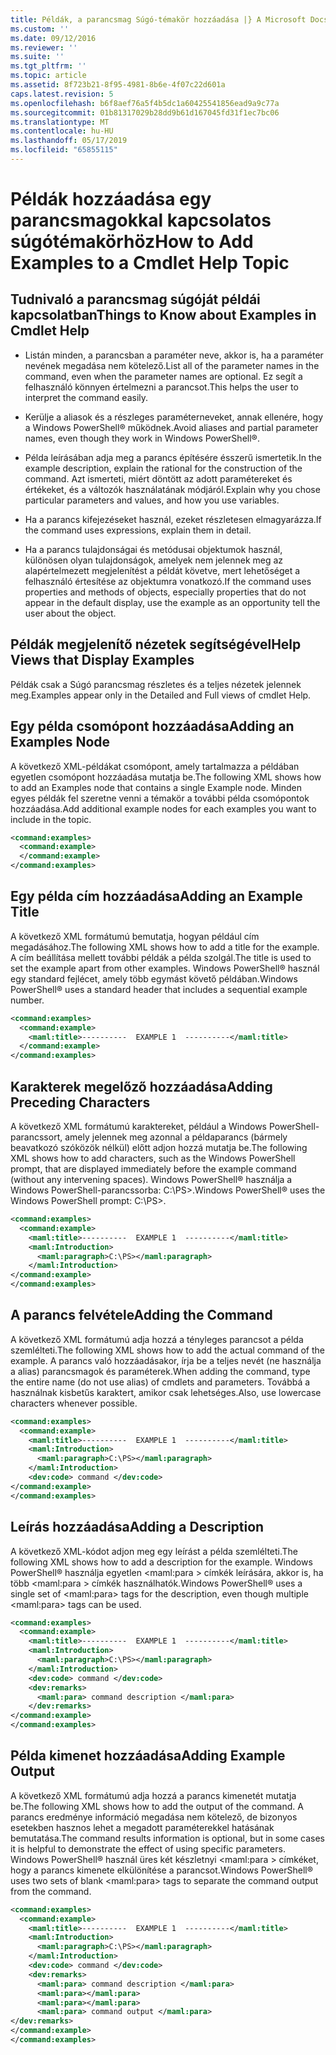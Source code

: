 ```yaml
---
title: Példák, a parancsmag Súgó-témakör hozzáadása |} A Microsoft Docs
ms.custom: ''
ms.date: 09/12/2016
ms.reviewer: ''
ms.suite: ''
ms.tgt_pltfrm: ''
ms.topic: article
ms.assetid: 8f723b21-8f95-4981-8b6e-4f07c22d601a
caps.latest.revision: 5
ms.openlocfilehash: b6f8aef76a5f4b5dc1a60425541856ead9a9c77a
ms.sourcegitcommit: 01b81317029b28dd9b61d167045fd31f1ec7bc06
ms.translationtype: MT
ms.contentlocale: hu-HU
ms.lasthandoff: 05/17/2019
ms.locfileid: "65855115"
---
```

# <a name="how-to-add-examples-to-a-cmdlet-help-topic"></a><span data-ttu-id="53a37-102">Példák hozzáadása egy parancsmagokkal kapcsolatos súgótémakörhöz</span><span class="sxs-lookup"><span data-stu-id="53a37-102">How to Add Examples to a Cmdlet Help Topic</span></span>

## <a name="things-to-know-about-examples-in-cmdlet-help"></a><span data-ttu-id="53a37-103">Tudnivaló a parancsmag súgóját példái kapcsolatban</span><span class="sxs-lookup"><span data-stu-id="53a37-103">Things to Know about Examples in Cmdlet Help</span></span>

- <span data-ttu-id="53a37-104">Listán minden, a parancsban a paraméter neve, akkor is, ha a paraméter nevének megadása nem kötelező.</span><span class="sxs-lookup"><span data-stu-id="53a37-104">List all of the parameter names in the command, even when the parameter names are optional.</span></span> <span data-ttu-id="53a37-105">Ez segít a felhasználó könnyen értelmezni a parancsot.</span><span class="sxs-lookup"><span data-stu-id="53a37-105">This helps the user to interpret the command easily.</span></span>

- <span data-ttu-id="53a37-106">Kerülje a aliasok és a részleges paraméterneveket, annak ellenére, hogy a Windows PowerShell® működnek.</span><span class="sxs-lookup"><span data-stu-id="53a37-106">Avoid aliases and partial parameter names, even though they work in Windows PowerShell®.</span></span>

- <span data-ttu-id="53a37-107">Példa leírásában adja meg a parancs építésére ésszerű ismertetik.</span><span class="sxs-lookup"><span data-stu-id="53a37-107">In the example description, explain the rational for the construction of the command.</span></span> <span data-ttu-id="53a37-108">Azt ismerteti, miért döntött az adott paramétereket és értékeket, és a változók használatának módjáról.</span><span class="sxs-lookup"><span data-stu-id="53a37-108">Explain why you chose particular parameters and values, and how you use variables.</span></span>

- <span data-ttu-id="53a37-109">Ha a parancs kifejezéseket használ, ezeket részletesen elmagyarázza.</span><span class="sxs-lookup"><span data-stu-id="53a37-109">If the command uses expressions, explain them in detail.</span></span>

- <span data-ttu-id="53a37-110">Ha a parancs tulajdonságai és metódusai objektumok használ, különösen olyan tulajdonságok, amelyek nem jelennek meg az alapértelmezett megjelenítést a példát követve, mert lehetőséget a felhasználó értesítése az objektumra vonatkozó.</span><span class="sxs-lookup"><span data-stu-id="53a37-110">If the command uses properties and methods of objects, especially properties that do not appear in the default display, use the example as an opportunity tell the user about the object.</span></span>

## <a name="help-views-that-display-examples"></a><span data-ttu-id="53a37-111">Példák megjelenítő nézetek segítségével</span><span class="sxs-lookup"><span data-stu-id="53a37-111">Help Views that Display Examples</span></span>

<span data-ttu-id="53a37-112">Példák csak a Súgó parancsmag részletes és a teljes nézetek jelennek meg.</span><span class="sxs-lookup"><span data-stu-id="53a37-112">Examples appear only in the Detailed and Full views of cmdlet Help.</span></span>

## <a name="adding-an-examples-node"></a><span data-ttu-id="53a37-113">Egy példa csomópont hozzáadása</span><span class="sxs-lookup"><span data-stu-id="53a37-113">Adding an Examples Node</span></span>

<span data-ttu-id="53a37-114">A következő XML-példákat csomópont, amely tartalmazza a példában egyetlen csomópont hozzáadása mutatja be.</span><span class="sxs-lookup"><span data-stu-id="53a37-114">The following XML shows how to add an Examples node that contains a single Example node.</span></span> <span data-ttu-id="53a37-115">Minden egyes példák fel szeretne venni a témakör a további példa csomópontok hozzáadása.</span><span class="sxs-lookup"><span data-stu-id="53a37-115">Add additional example nodes for each examples you want to include in the topic.</span></span>

```xml
<command:examples>
  <command:example>
  </command:example>
</command:examples>
```

## <a name="adding-an-example-title"></a><span data-ttu-id="53a37-116">Egy példa cím hozzáadása</span><span class="sxs-lookup"><span data-stu-id="53a37-116">Adding an Example Title</span></span>

<span data-ttu-id="53a37-117">A következő XML formátumú bemutatja, hogyan például cím megadásához.</span><span class="sxs-lookup"><span data-stu-id="53a37-117">The following XML shows how to add a title for the example.</span></span> <span data-ttu-id="53a37-118">A cím beállítása mellett további példák a példa szolgál.</span><span class="sxs-lookup"><span data-stu-id="53a37-118">The title is used to set the example apart from other examples.</span></span> <span data-ttu-id="53a37-119">Windows PowerShell® használ egy standard fejlécet, amely több egymást követő példában.</span><span class="sxs-lookup"><span data-stu-id="53a37-119">Windows PowerShell® uses a standard header that includes a sequential example number.</span></span>

```xml
<command:examples>
  <command:example>
    <maml:title>----------  EXAMPLE 1  ----------</maml:title>
  </command:example>
</command:examples>
```

## <a name="adding-preceding-characters"></a><span data-ttu-id="53a37-120">Karakterek megelőző hozzáadása</span><span class="sxs-lookup"><span data-stu-id="53a37-120">Adding Preceding Characters</span></span>

<span data-ttu-id="53a37-121">A következő XML formátumú karaktereket, például a Windows PowerShell-parancssort, amely jelennek meg azonnal a példaparancs (bármely beavatkozó szóközök nélkül) előtt adjon hozzá mutatja be.</span><span class="sxs-lookup"><span data-stu-id="53a37-121">The following XML shows how to add characters, such as the Windows PowerShell prompt, that are displayed immediately before the example command (without any intervening spaces).</span></span> <span data-ttu-id="53a37-122">Windows PowerShell® használja a Windows PowerShell-parancssorba: C:\PS>.</span><span class="sxs-lookup"><span data-stu-id="53a37-122">Windows PowerShell® uses the Windows PowerShell prompt: C:\PS>.</span></span>

```xml
<command:examples>
  <command:example>
    <maml:title>----------  EXAMPLE 1  ----------</maml:title>
    <maml:Introduction>
      <maml:paragraph>C:\PS></maml:paragraph>
    </maml:Introduction>
</command:example>
</command:examples>
```

## <a name="adding-the-command"></a><span data-ttu-id="53a37-123">A parancs felvétele</span><span class="sxs-lookup"><span data-stu-id="53a37-123">Adding the Command</span></span>

<span data-ttu-id="53a37-124">A következő XML formátumú adja hozzá a tényleges parancsot a példa szemlélteti.</span><span class="sxs-lookup"><span data-stu-id="53a37-124">The following XML shows how to add the actual command of the example.</span></span> <span data-ttu-id="53a37-125">A parancs való hozzáadásakor, írja be a teljes nevét (ne használja a alias) parancsmagok és paraméterek.</span><span class="sxs-lookup"><span data-stu-id="53a37-125">When adding the command, type the entire name (do not use alias) of cmdlets and parameters.</span></span> <span data-ttu-id="53a37-126">Továbbá a használnak kisbetűs karaktert, amikor csak lehetséges.</span><span class="sxs-lookup"><span data-stu-id="53a37-126">Also, use lowercase characters whenever possible.</span></span>

```xml
<command:examples>
  <command:example>
    <maml:title>----------  EXAMPLE 1  ----------</maml:title>
    <maml:Introduction>
      <maml:paragraph>C:\PS></maml:paragraph>
    </maml:Introduction>
    <dev:code> command </dev:code>
</command:example>
</command:examples>
```

## <a name="adding-a-description"></a><span data-ttu-id="53a37-127">Leírás hozzáadása</span><span class="sxs-lookup"><span data-stu-id="53a37-127">Adding a Description</span></span>

<span data-ttu-id="53a37-128">A következő XML-kódot adjon meg egy leírást a példa szemlélteti.</span><span class="sxs-lookup"><span data-stu-id="53a37-128">The following XML shows how to add a description for the example.</span></span> <span data-ttu-id="53a37-129">Windows PowerShell® használja egyetlen \<maml:para > címkék leírására, akkor is, ha több \<maml:para > címkék használhatók.</span><span class="sxs-lookup"><span data-stu-id="53a37-129">Windows PowerShell® uses a single set of \<maml:para> tags for the description, even though multiple \<maml:para> tags can be used.</span></span>

```xml
<command:examples>
  <command:example>
    <maml:title>----------  EXAMPLE 1  ----------</maml:title>
    <maml:Introduction>
      <maml:paragraph>C:\PS></maml:paragraph>
    </maml:Introduction>
    <dev:code> command </dev:code>
    <dev:remarks>
      <maml:para> command description </maml:para>
    </dev:remarks>
</command:example>
</command:examples>
```

## <a name="adding-example-output"></a><span data-ttu-id="53a37-130">Példa kimenet hozzáadása</span><span class="sxs-lookup"><span data-stu-id="53a37-130">Adding Example Output</span></span>

<span data-ttu-id="53a37-131">A következő XML formátumú adja hozzá a parancs kimenetét mutatja be.</span><span class="sxs-lookup"><span data-stu-id="53a37-131">The following XML shows how to add the output of the command.</span></span> <span data-ttu-id="53a37-132">A parancs eredménye információ megadása nem kötelező, de bizonyos esetekben hasznos lehet a megadott paraméterekkel hatásának bemutatása.</span><span class="sxs-lookup"><span data-stu-id="53a37-132">The command results information is optional, but in some cases it is helpful to demonstrate the effect of using specific parameters.</span></span> <span data-ttu-id="53a37-133">Windows PowerShell® használ üres két készletnyi \<maml:para > címkéket, hogy a parancs kimenete elkülönítése a parancsot.</span><span class="sxs-lookup"><span data-stu-id="53a37-133">Windows PowerShell® uses two sets of blank \<maml:para> tags to separate the command output from the command.</span></span>

```xml
<command:examples>
  <command:example>
    <maml:title>----------  EXAMPLE 1  ----------</maml:title>
    <maml:Introduction>
      <maml:paragraph>C:\PS></maml:paragraph>
    </maml:Introduction>
    <dev:code> command </dev:code>
    <dev:remarks>
      <maml:para> command description </maml:para>
      <maml:para></maml:para>
      <maml:para></maml:para>
      <maml:para> command output </maml:para>
</dev:remarks>
</command:example>
</command:examples>
```